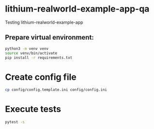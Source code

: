 # lithium-realworld-example-app-qa
Testing lithium-realworld-example-app

## Prepare virtual environment:

```bash
python3 -m venv venv
source venv/bin/activate
pip install -r requirements.txt
```

# Create config file
```bash
cp config/config.template.ini config/config.ini
```

# Execute tests 
```bash
pytest -s
``` 
